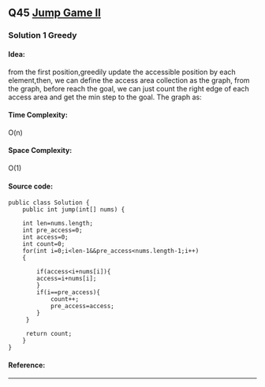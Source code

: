 ## Q45 [Jump Game II](https://leetcode.com/problems/jump-game-ii/) 

### Solution 1 Greedy
#### Idea:
from the first position,greedily update the accessible position by each element,then, we can define the access area collection as the graph,
from the graph, before reach the goal, we can just count the right edge of each access area and get the min step to the goal.
The graph as: 

#### Time Complexity:
O(n)
#### Space Complexity:
O(1)
#### Source code:
```
public class Solution {
    public int jump(int[] nums) {
   
    int len=nums.length;
    int pre_access=0;
    int access=0;
    int count=0;
    for(int i=0;i<len-1&&pre_access<nums.length-1;i++)
    {
      
        if(access<i+nums[i]){
        access=i+nums[i]; 
        }
        if(i==pre_access){
            count++;
            pre_access=access;
        }
     }
     
     return count;
    }
}

```
#### Reference:

---

